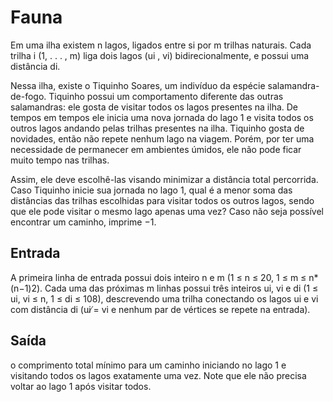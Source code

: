 # Fauna
Em uma ilha existem n lagos, ligados entre si por m trilhas naturais. Cada trilha i (1, . . . , m) liga dois lagos (ui , vi) bidirecionalmente, e possui uma distância di.

Nessa ilha, existe o Tiquinho Soares, um indivíduo da espécie salamandra-de-fogo. Tiquinho possui um comportamento diferente das outras salamandras: ele gosta de visitar todos os lagos presentes na ilha. De tempos em tempos ele inicia uma nova jornada do lago 1 e visita todos os outros lagos andando pelas trilhas presentes na ilha. Tiquinho gosta de novidades, então não repete nenhum lago na viagem. Porém, por ter uma necessidade de permanecer em ambientes úmidos, ele não pode ficar muito tempo nas trilhas.

Assim, ele deve escolhê-las visando minimizar a distância total percorrida. Caso Tiquinho inicie sua jornada no lago 1, qual é a menor soma das distâncias das trilhas escolhidas para visitar todos os outros lagos, sendo que ele pode visitar o mesmo lago apenas uma vez? Caso não seja possível encontrar um caminho, imprime −1.

## Entrada
A primeira linha de entrada possui dois inteiro n e m (1 ≤ n ≤ 20, 1 ≤ m ≤ n*(n−1)2). Cada uma das próximas m linhas possui três inteiros ui, vi e di (1 ≤ ui, vi ≤ n, 1 ≤ di ≤ 108), descrevendo uma trilha conectando os lagos ui e vi com distância di (ui ̸= vi e nenhum par de vértices se repete na entrada).

## Saída
o comprimento total mínimo para um caminho iniciando no lago 1 e visitando todos os lagos exatamente uma vez. Note que ele não precisa voltar ao lago 1 após visitar todos.
